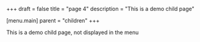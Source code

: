 +++
draft = false
title = "page 4"
description = "This is a demo child page"

[menu.main]
parent = "children"
+++

This is a demo child page, not displayed in the menu